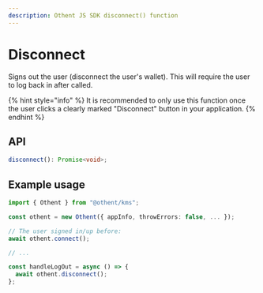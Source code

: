 ```yaml
---
description: Othent JS SDK disconnect() function
---
```


# Disconnect

Signs out the user (disconnect the user's wallet). This will require the user to log back in after called.

{% hint style="info" %}
It is recommended to only use this function once the user clicks a clearly marked "Disconnect" button in your application.
{% endhint %}

## API

```ts
disconnect(): Promise<void>;
```

## Example usage

```ts
import { Othent } from "@othent/kms";

const othent = new Othent({ appInfo, throwErrors: false, ... });

// The user signed in/up before:
await othent.connect();

// ...

const handleLogOut = async () => {
  await othent.disconnect();
};
```
